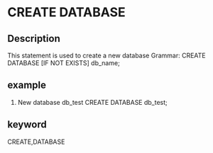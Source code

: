 # CREATE DATABASE
## Description
This statement is used to create a new database
Grammar:
CREATE DATABASE [IF NOT EXISTS] db_name;

## example
1. New database db_test
CREATE DATABASE db_test;

## keyword
CREATE,DATABASE

